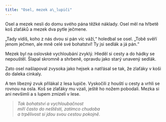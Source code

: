```yaml
---
title: "Osel, mezek a\_lupiči"
---
```


  

Osel a mezek nesli do domu svého pána těžké náklady. Osel měl na hřbetě koš zlaťáků a mezek dva pytle ječmene.

„Tady vidíš, koho z nás dvou si pán víc váží,“ holedbal se osel. „Tobě svěří jenom ječmen, ale mně celé své bohatství! Ty jsi sedlák a já pán.“

Mezek byl na oslovské vychloubání zvyklý. Hleděl si cesty a do hádky se nepouštěl. Šlapal skromně a shrbeně, opravdu jako starý unavený sedlák.

Zato osel našlapoval zvysoka jako hejsek a natřásal se tak, že zlaťáky v koši do daleka cinkaly.

A ten líbezný zvuk přilákal z lesa lupiče. Vyskočili z houští u cesty a vrhli se rovnou na osla. Koš se zlaťáky mu vzali, ještě ho nožem pobodali. Mezka si ani nevšimli a s lupem zmizeli v lese.

> _Tak bohatství a vychloubačnost  
> míří často do neštěstí, zatímco chudoba  
> a trpělivost si jdou svou cestou pokojně._
